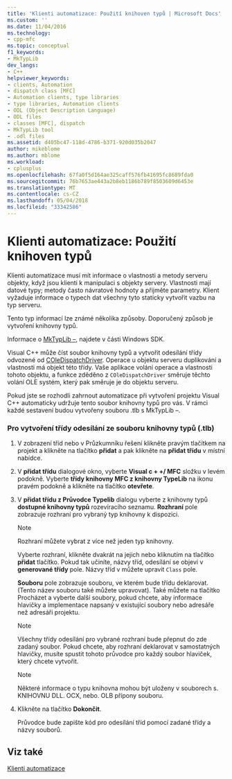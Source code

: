 ```yaml
---
title: 'Klienti automatizace: Použití knihoven typů | Microsoft Docs'
ms.custom: ''
ms.date: 11/04/2016
ms.technology:
- cpp-mfc
ms.topic: conceptual
f1_keywords:
- MkTypLib
dev_langs:
- C++
helpviewer_keywords:
- clients, Automation
- dispatch class [MFC]
- Automation clients, type libraries
- type libraries, Automation clients
- ODL (Object Description Language)
- ODL files
- classes [MFC], dispatch
- MkTypLib tool
- .odl files
ms.assetid: d405bc47-118d-4786-b371-920d035b2047
author: mikeblome
ms.author: mblome
ms.workload:
- cplusplus
ms.openlocfilehash: 67fa0f5d164ae325caff576fb41695fc8689fda0
ms.sourcegitcommit: 76b7653ae443a2b8eb1186b789f8503609d6453e
ms.translationtype: MT
ms.contentlocale: cs-CZ
ms.lasthandoff: 05/04/2018
ms.locfileid: "33342586"
---
```

# <a name="automation-clients-using-type-libraries"></a>Klienti automatizace: Použití knihoven typů
Klienti automatizace musí mít informace o vlastnosti a metody serveru objekty, když jsou klienti k manipulaci s objekty servery. Vlastnosti mají datové typy; metody často návratové hodnoty a přijměte parametry. Klient vyžaduje informace o typech dat všechny tyto staticky vytvořit vazbu na typ serveru.  
  
 Tento typ informací lze známé několika způsoby. Doporučený způsob je vytvoření knihovny typů.  
  
 Informace o [MkTypLib –](http://msdn.microsoft.com/library/windows/desktop/aa366797), najdete v části Windows SDK.  
  
 Visual C++ může číst soubor knihovny typů a vytvořit odesílání třídy odvozené od [COleDispatchDriver](../mfc/reference/coledispatchdriver-class.md). Operace u objektu serveru duplikování a vlastnosti má objekt této třídy. Vaše aplikace volání operace a vlastnosti tohoto objektu, a funkce zděděno z `COleDispatchDriver` směruje těchto volání OLE systém, který pak směruje je do objektu serveru.  
  
 Pokud jste se rozhodli zahrnout automatizace při vytvoření projektu Visual C++ automaticky udržuje tento soubor knihovny typů pro vás. V rámci každé sestavení budou vytvořeny souboru .tlb s MkTypLib –.  
  
### <a name="to-create-a-dispatch-class-from-a-type-library-tlb-file"></a>Pro vytvoření třídy odesílání ze souboru knihovny typů (.tlb)  
  
1.  V zobrazení tříd nebo v Průzkumníku řešení klikněte pravým tlačítkem na projekt a klikněte na tlačítko **přidat** a pak klikněte na **přidat třídu** v místní nabídce.  
  
2.  V **přidat třídu** dialogové okno, vyberte **Visual c + +/ MFC** složku v levém podokně. Vyberte **třídy knihovny MFC z knihovny TypeLib** na ikonu pravém podokně a klikněte na tlačítko **otevřete**.  
  
3.  V **přidat třídu z Průvodce Typelib** dialogu vyberte z knihovny typů **dostupné knihovny typů** rozevíracího seznamu. **Rozhraní** pole zobrazuje rozhraní pro vybraný typ knihovny k dispozici.  
  
    > [!NOTE]
    >  Rozhraní můžete vybrat z více než jeden typ knihovny.  
  
     Vyberte rozhraní, klikněte dvakrát na jejich nebo kliknutím na tlačítko **přidat** tlačítko. Pokud tak učiníte, názvy tříd, odesílání se objeví v **generované třídy** pole. Názvy tříd v můžete upravit `Class` pole.  
  
     **Souboru** pole zobrazuje souboru, ve kterém bude třídu deklarovat. (Tento název souboru také můžete upravovat). Také můžete na tlačítko Procházet a vyberte další soubory, pokud chcete, aby informace hlavičky a implementace napsaný v existující soubory nebo adresáře než adresáři projektu.  
  
    > [!NOTE]
    >  Všechny třídy odesílání pro vybrané rozhraní bude přepnut do zde zadaný soubor. Pokud chcete, aby rozhraní deklarovat v samostatných hlavičky, musíte spustit tohoto průvodce pro každý soubor hlaviček, který chcete vytvořit.  
  
    > [!NOTE]
    >  Některé informace o typu knihovna mohou být uloženy v souborech s. KNIHOVNU DLL. OCX, nebo. OLB přípony souboru.  
  
4.  Klikněte na tlačítko **Dokončit**.  
  
     Průvodce bude zapište kód pro odesílání tříd pomocí zadané třídy a názvy souborů.  
  
## <a name="see-also"></a>Viz také  
 [Klienti automatizace](../mfc/automation-clients.md)

